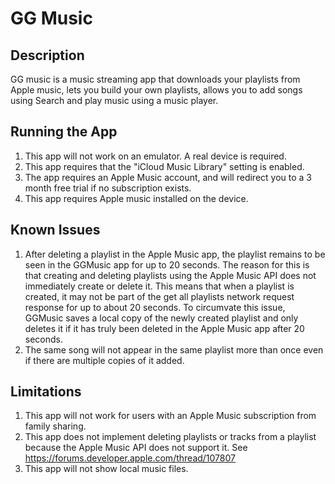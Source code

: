 #  GG Music

## Description

GG music is a music streaming app that downloads your playlists from Apple music, lets you build your own playlists, allows you to add songs using Search and play music using a music player.

## Running the App

1. This app will not work on an emulator. A real device is required.
2. This app requires that the "iCloud Music Library" setting is enabled.
3. The app requires an Apple Music account, and will redirect you to a 3 month free trial if no subscription exists.
4. This app requires Apple music installed on the device.

## Known Issues

1. After deleting a playlist in the Apple Music app, the playlist remains to be seen in the GGMusic app for up to 20 seconds. The reason for this is that creating and deleting playlists using the Apple Music API does not immediately create or delete it. This means that when a playlist is created, it may not be part of the get all playlists network request response for up to about 20 seconds. To circumvate this issue, GGMusic saves a local copy of the newly created playlist and only deletes it if it has truly been deleted in the Apple Music app after 20 seconds.
2. The same song will not appear in the same playlist more than once even if there are multiple copies of it added. 

## Limitations

1. This app will not work for users with an Apple Music subscription from family sharing. 
2. This app does not implement deleting playlists or tracks from a playlist because the 
    Apple Music API does not support it. See https://forums.developer.apple.com/thread/107807
3. This app will not show local music files.

